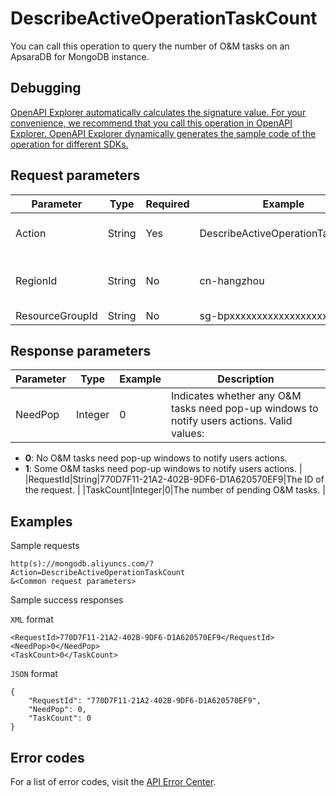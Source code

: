 # DescribeActiveOperationTaskCount

You can call this operation to query the number of O&M tasks on an ApsaraDB for MongoDB instance.

## Debugging

[OpenAPI Explorer automatically calculates the signature value. For your convenience, we recommend that you call this operation in OpenAPI Explorer. OpenAPI Explorer dynamically generates the sample code of the operation for different SDKs.](https://api.aliyun.com/#product=Dds&api=DescribeActiveOperationTaskCount&type=RPC&version=2015-12-01)

## Request parameters

|Parameter|Type|Required|Example|Description|
|---------|----|--------|-------|-----------|
|Action|String|Yes|DescribeActiveOperationTaskCount|The operation that you want to perform. Set the value to **DescribeActiveOperationTaskCount**. |
|RegionId|String|No|cn-hangzhou|The region ID of the instance. You can call the [DescribeRegions](~~61933~~) operation to query the region ID of the instance. |
|ResourceGroupId|String|No|sg-bpxxxxxxxxxxxxxxxxxx|The ID of the resource group. |

## Response parameters

|Parameter|Type|Example|Description|
|---------|----|-------|-----------|
|NeedPop|Integer|0|Indicates whether any O&M tasks need pop-up windows to notify users actions. Valid values:

-   **0**: No O&M tasks need pop-up windows to notify users actions.
-   **1**: Some O&M tasks need pop-up windows to notify users actions. |
|RequestId|String|770D7F11-21A2-402B-9DF6-D1A620570EF9|The ID of the request. |
|TaskCount|Integer|0|The number of pending O&M tasks. |

## Examples

Sample requests

```
http(s)://mongodb.aliyuncs.com/? Action=DescribeActiveOperationTaskCount
&<Common request parameters>
```

Sample success responses

`XML` format

```
<RequestId>770D7F11-21A2-402B-9DF6-D1A620570EF9</RequestId>
<NeedPop>0</NeedPop>
<TaskCount>0</TaskCount>
```

`JSON` format

```
{
    "RequestId": "770D7F11-21A2-402B-9DF6-D1A620570EF9",
    "NeedPop": 0,
    "TaskCount": 0
}
```

## Error codes

For a list of error codes, visit the [API Error Center](https://error-center.alibabacloud.com/status/product/Dds).

